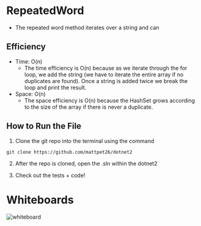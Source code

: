 # RepeatedWord
- The repeated word method iterates over a string and can 

## Efficiency
- Time: O(n)
    - The time efficiency is O(n) because as we iterate through the for loop, we add the string (we have to iterate the entire array if no duplicates are found). Once a string is added twice we break the loop and print the result.
- Space: O(n)
    - The space efficiency is O(n) because the HashSet grows according to the size of the array if there is never a duplicate. 

## How to Run the File
1. Clone the git repo into the terminal using the command   
```
git clone https://github.com/mattpet26/dotnet2
```

2. After the repo is cloned, open the .sln within the dotnet2  

3. Check out the tests + code! 


# Whiteboards
![whiteboard](../images/CC31.PNG)
